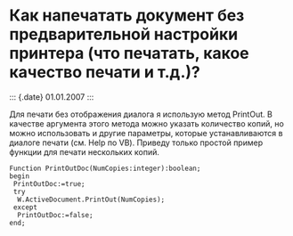 Как напечатать документ без предварительной настройки принтера (что печатать, какое качество печати и т.д.)?
============================================================================================================

::: {.date}
01.01.2007
:::

Для печати без отображения диалога я использую метод PrintOut. В
качестве аргумента этого метода можно указать количество копий, но можно
использовать и другие параметры, которые устанавливаются в диалоге
печати (см. Help по VB). Приведу только простой пример функции для
печати нескольких копий.

    Function PrintOutDoc(NumCopies:integer):boolean;
    begin
     PrintOutDoc:=true;
     try
      W.ActiveDocument.PrintOut(NumCopies);
     except
      PrintOutDoc:=false;
    end;

 
